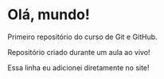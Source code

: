 # Olá, mundo!
 Primeiro repositório do curso de Git e GitHub.
 
 Repositório criado durante um aula ao vivo!

 Essa linha eu adicionei diretamente no site!
